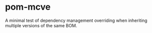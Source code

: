 # pom-mcve
A minimal test of dependency management overriding when inheriting multiple versions of the same BOM.
